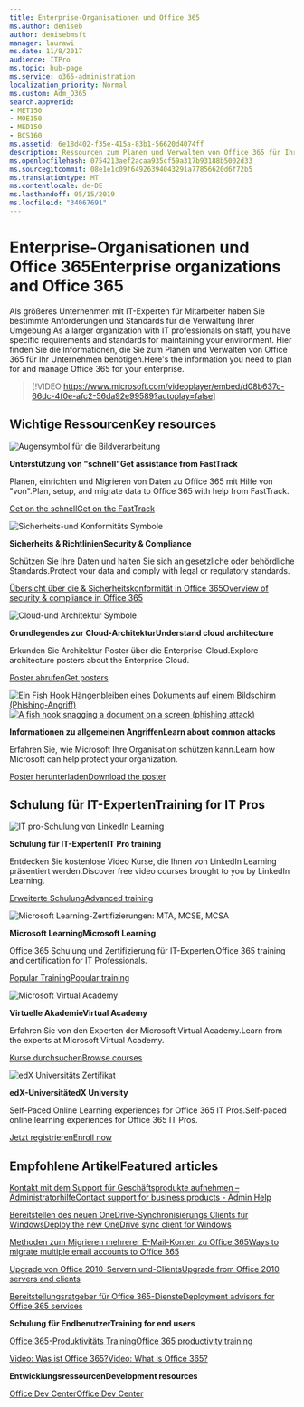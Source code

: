```yaml
---
title: Enterprise-Organisationen und Office 365
ms.author: deniseb
author: denisebmsft
manager: laurawi
ms.date: 11/8/2017
audience: ITPro
ms.topic: hub-page
ms.service: o365-administration
localization_priority: Normal
ms.custom: Adm_O365
search.appverid:
- MET150
- MOE150
- MED150
- BCS160
ms.assetid: 6e18d402-f35e-415a-83b1-56620d4074ff
description: Ressourcen zum Planen und Verwalten von Office 365 für Ihre Unternehmensorganisation.
ms.openlocfilehash: 0754213aef2acaa935cf59a317b93188b5002d33
ms.sourcegitcommit: 08e1e1c09f64926394043291a77856620d6f72b5
ms.translationtype: MT
ms.contentlocale: de-DE
ms.lasthandoff: 05/15/2019
ms.locfileid: "34067691"
---
```

# <a name="enterprise-organizations-and-office-365"></a><span data-ttu-id="ac08b-103">Enterprise-Organisationen und Office 365</span><span class="sxs-lookup"><span data-stu-id="ac08b-103">Enterprise organizations and Office 365</span></span>

<span data-ttu-id="ac08b-104">Als größeres Unternehmen mit IT-Experten für Mitarbeiter haben Sie bestimmte Anforderungen und Standards für die Verwaltung Ihrer Umgebung.</span><span class="sxs-lookup"><span data-stu-id="ac08b-104">As a larger organization with IT professionals on staff, you have specific requirements and standards for maintaining your environment.</span></span> <span data-ttu-id="ac08b-105">Hier finden Sie die Informationen, die Sie zum Planen und Verwalten von Office 365 für Ihr Unternehmen benötigen.</span><span class="sxs-lookup"><span data-stu-id="ac08b-105">Here's the information you need to plan for and manage Office 365 for your enterprise.</span></span>
  

> [!VIDEO https://www.microsoft.com/videoplayer/embed/d08b637c-66dc-4f0e-afc2-56da92e99589?autoplay=false]
  
## <a name="key-resources"></a><span data-ttu-id="ac08b-106">Wichtige Ressourcen</span><span class="sxs-lookup"><span data-stu-id="ac08b-106">Key resources</span></span>

![Augensymbol für die Bildverarbeitung](media/263443cf-d8bd-460b-ac46-a08323551f3f.png)
  
 <span data-ttu-id="ac08b-108">**Unterstützung von "schnell"**</span><span class="sxs-lookup"><span data-stu-id="ac08b-108">**Get assistance from FastTrack**</span></span>
  
<span data-ttu-id="ac08b-109">Planen, einrichten und Migrieren von Daten zu Office 365 mit Hilfe von "von".</span><span class="sxs-lookup"><span data-stu-id="ac08b-109">Plan, setup, and migrate data to Office 365 with help from FastTrack.</span></span>
  
[<span data-ttu-id="ac08b-110">Get on the schnell</span><span class="sxs-lookup"><span data-stu-id="ac08b-110">Get on the FastTrack</span></span>](https://go.microsoft.com/fwlink/?linkid=238431)
  
![Sicherheits-und Konformitäts Symbole](media/f96c2cdf-d151-4f44-bb11-20bb7f366a21.png)
  
 <span data-ttu-id="ac08b-112">**Sicherheits &amp; Richtlinien**</span><span class="sxs-lookup"><span data-stu-id="ac08b-112">**Security &amp; Compliance**</span></span>
  
<span data-ttu-id="ac08b-113">Schützen Sie Ihre Daten und halten Sie sich an gesetzliche oder behördliche Standards.</span><span class="sxs-lookup"><span data-stu-id="ac08b-113">Protect your data and comply with legal or regulatory standards.</span></span>
  
[<span data-ttu-id="ac08b-114">Übersicht über die &amp; Sicherheitskonformität in Office 365</span><span class="sxs-lookup"><span data-stu-id="ac08b-114">Overview of security &amp; compliance in Office 365</span></span>](https://support.office.com/article/dcb83b2c-ac66-4ced-925d-50eb9698a0b2)
  
![Cloud-und Architektur Symbole](media/2850ac8d-4c99-4825-869e-83724c4ef54e.png)
  
 <span data-ttu-id="ac08b-116">**Grundlegendes zur Cloud-Architektur**</span><span class="sxs-lookup"><span data-stu-id="ac08b-116">**Understand cloud architecture**</span></span>
  
<span data-ttu-id="ac08b-117">Erkunden Sie Architektur Poster über die Enterprise-Cloud.</span><span class="sxs-lookup"><span data-stu-id="ac08b-117">Explore architecture posters about the Enterprise Cloud.</span></span>
  
[<span data-ttu-id="ac08b-118">Poster abrufen</span><span class="sxs-lookup"><span data-stu-id="ac08b-118">Get posters</span></span>](https://aka.ms/cloudarch)
  
<span data-ttu-id="ac08b-119">[![Ein Fish Hook Hängenbleiben eines Dokuments auf einem Bildschirm (Phishing-Angriff)](media/dc32a996-623a-400c-9b7a-ed1b89a56948.png)](https://aka.ms/commonattacks)</span><span class="sxs-lookup"><span data-stu-id="ac08b-119">[![A fish hook snagging a document on a screen (phishing attack)](media/dc32a996-623a-400c-9b7a-ed1b89a56948.png)](https://aka.ms/commonattacks)</span></span>
  
 <span data-ttu-id="ac08b-120">**Informationen zu allgemeinen Angriffen**</span><span class="sxs-lookup"><span data-stu-id="ac08b-120">**Learn about common attacks**</span></span>
  
<span data-ttu-id="ac08b-121">Erfahren Sie, wie Microsoft Ihre Organisation schützen kann.</span><span class="sxs-lookup"><span data-stu-id="ac08b-121">Learn how Microsoft can help protect your organization.</span></span>
  
[<span data-ttu-id="ac08b-122">Poster herunterladen</span><span class="sxs-lookup"><span data-stu-id="ac08b-122">Download the poster</span></span>](https://aka.ms/commonattacks)
  
## <a name="training-for-it-pros"></a><span data-ttu-id="ac08b-123">Schulung für IT-Experten</span><span class="sxs-lookup"><span data-stu-id="ac08b-123">Training for IT Pros</span></span>

![IT pro-Schulung von LinkedIn Learning](media/b951eac7-9d99-42b5-86a3-3058a6445077.png)
  
 <span data-ttu-id="ac08b-125">**Schulung für IT-Experten**</span><span class="sxs-lookup"><span data-stu-id="ac08b-125">**IT Pro training**</span></span>
  
<span data-ttu-id="ac08b-126">Entdecken Sie ﻿kostenlose Video Kurse, die Ihnen von LinkedIn Learning präsentiert werden.</span><span class="sxs-lookup"><span data-stu-id="ac08b-126">Discover free video courses brought to you by LinkedIn Learning.</span></span>
  
[<span data-ttu-id="ac08b-127">Erweiterte Schulung</span><span class="sxs-lookup"><span data-stu-id="ac08b-127">Advanced training</span></span>](https://support.office.com/article/68cc9b95-0bdc-491e-a81f-ee70b3ec63c5.aspx)
  
![Microsoft Learning-Zertifizierungen: MTA, MCSE, MCSA](media/8eab3b6a-5aff-423c-9c57-fd078fdebca8.png)
  
 <span data-ttu-id="ac08b-129">**Microsoft Learning**</span><span class="sxs-lookup"><span data-stu-id="ac08b-129">**Microsoft Learning**</span></span>
  
<span data-ttu-id="ac08b-130">Office 365 Schulung und Zertifizierung für IT-Experten.</span><span class="sxs-lookup"><span data-stu-id="ac08b-130">Office 365 training and certification for IT Professionals.</span></span>
  
[<span data-ttu-id="ac08b-131">Popular Training</span><span class="sxs-lookup"><span data-stu-id="ac08b-131">Popular training</span></span>](https://go.microsoft.com/fwlink/?linkid=826247)
  
![Microsoft Virtual Academy](media/1bced083-acd6-4705-9f22-22009166a5d7.png)
  
 <span data-ttu-id="ac08b-133">**Virtuelle Akademie**</span><span class="sxs-lookup"><span data-stu-id="ac08b-133">**Virtual Academy**</span></span>
  
<span data-ttu-id="ac08b-134">Erfahren Sie von den Experten der Microsoft Virtual Academy.</span><span class="sxs-lookup"><span data-stu-id="ac08b-134">Learn from the experts at Microsoft Virtual Academy.</span></span>
  
[<span data-ttu-id="ac08b-135">Kurse durchsuchen</span><span class="sxs-lookup"><span data-stu-id="ac08b-135">Browse courses</span></span>](https://go.microsoft.com/fwlink/?linkid=826248)
  
![edX Universitäts Zertifikat](media/c52ff863-94fa-4d6e-b91f-f9057956a7b0.png)
  
 <span data-ttu-id="ac08b-137">**edX-Universität**</span><span class="sxs-lookup"><span data-stu-id="ac08b-137">**edX University**</span></span>
  
<span data-ttu-id="ac08b-138">Self-Paced Online Learning experiences for Office 365 IT Pros.</span><span class="sxs-lookup"><span data-stu-id="ac08b-138">Self-paced online learning experiences for Office 365 IT Pros.</span></span>
  
[<span data-ttu-id="ac08b-139">Jetzt registrieren</span><span class="sxs-lookup"><span data-stu-id="ac08b-139">Enroll now</span></span>](https://go.microsoft.com/fwlink/?linkid=852994)
  
## <a name="featured-articles"></a><span data-ttu-id="ac08b-140">Empfohlene Artikel</span><span class="sxs-lookup"><span data-stu-id="ac08b-140">Featured articles</span></span>

[<span data-ttu-id="ac08b-141">Kontakt mit dem Support für Geschäftsprodukte aufnehmen – Administratorhilfe</span><span class="sxs-lookup"><span data-stu-id="ac08b-141">Contact support for business products - Admin Help</span></span>](https://support.office.com/article/32a17ca7-6fa0-4870-8a8d-e25ba4ccfd4b)
  
[<span data-ttu-id="ac08b-142">Bereitstellen des neuen OneDrive-Synchronisierungs Clients für Windows</span><span class="sxs-lookup"><span data-stu-id="ac08b-142">Deploy the new OneDrive sync client for Windows</span></span>](https://support.office.com/article/3f3a511c-30c6-404a-98bf-76f95c519668)
  
[<span data-ttu-id="ac08b-143">Methoden zum Migrieren mehrerer E-Mail-Konten zu Office 365</span><span class="sxs-lookup"><span data-stu-id="ac08b-143">Ways to migrate multiple email accounts to Office 365</span></span>](https://support.office.com/article/0a4913fe-60fb-498f-9155-a86516418842)
  
[<span data-ttu-id="ac08b-144">Upgrade von Office 2010-Servern und-Clients</span><span class="sxs-lookup"><span data-stu-id="ac08b-144">Upgrade from Office 2010 servers and clients</span></span>](upgrade-from-office-2010-servers-and-products.md)
  
[<span data-ttu-id="ac08b-145">Bereitstellungsratgeber für Office 365-Dienste</span><span class="sxs-lookup"><span data-stu-id="ac08b-145">Deployment advisors for Office 365 services</span></span>](deployment-advisors-for-office-365.md)
  
 <span data-ttu-id="ac08b-146">**Schulung für Endbenutzer**</span><span class="sxs-lookup"><span data-stu-id="ac08b-146">**Training for end users**</span></span>
  
[<span data-ttu-id="ac08b-147">Office 365-Produktivitäts Training</span><span class="sxs-lookup"><span data-stu-id="ac08b-147">Office 365 productivity training</span></span>](https://support.office.com/article/af07cb6b-980d-4f33-8599-322582767408)
  
[<span data-ttu-id="ac08b-148">Video: Was ist Office 365?</span><span class="sxs-lookup"><span data-stu-id="ac08b-148">Video: What is Office 365?</span></span>](https://support.office.com/article/847caf12-2589-452c-8aca-1c009797678b)
  
 <span data-ttu-id="ac08b-149">**Entwicklungsressourcen**</span><span class="sxs-lookup"><span data-stu-id="ac08b-149">**Development resources**</span></span>
  
[<span data-ttu-id="ac08b-150">Office Dev Center</span><span class="sxs-lookup"><span data-stu-id="ac08b-150">Office Dev Center</span></span>](https://go.microsoft.com/fwlink/?linkid=615418)
  

